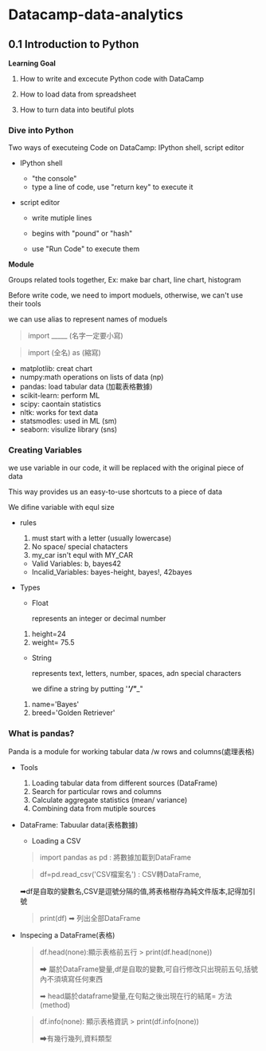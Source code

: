 # Datacamp-data-analytics

## 0.1 Introduction to Python

**Learning Goal**
1. How to write and excecute Python code with DataCamp

2. How to load data from spreadsheet

3. How to turn data into beutiful plots

### Dive into Python
Two ways of executeing Code on DataCamp: IPython shell, script editor

* IPython shell

  * "the console"
  * type a line of code, use "return key" to execute it

* script editor

  * write mutiple lines
  
  * begins with "pound" or "hash"


  * use "Run Code" to execute them
  
**Module**

Groups related tools together, Ex: make bar chart, line chart, histogram

Before write code, we need to import moduels, otherwise, we can't use their tools

we can use alias to represent names of moduels 

> import _____ (名字一定要小寫)

> import (全名) as (縮寫)

* matplotlib: creat chart
* numpy:math operations on lists of data (np)
* pandas: load tabular data (加載表格數據)
* scikit-learn: perform ML
* scipy: caontain statistics
* nltk: works for text data
* statsmodles: used in ML (sm)
* seaborn: visulize library (sns)


### Creating Variables
we use variable in our code, it will be replaced with the original piece of data

This way provides us an easy-to-use shortcuts to a piece of data

We difine variable with equl size

* rules
  
  1. must start with a letter (usually lowercase)
  2. No space/ special chatacters
  3. my_car isn't equl with MY_CAR
  * Valid Variables: b, bayes42
  * Incalid_Variables: bayes-height, bayes!, 42bayes
  
* Types

  * Float
 
    represents an integer or decimal number
   1. height=24
   2. weight= 75.5
 
  * String

    represents text, letters, number, spaces, adn special characters
    
    we difine a string by putting '___'/"____" 
   1. name='Bayes'
   2. breed='Golden Retriever'

### What is pandas?

Panda is a module for working tabular data /w rows and columns(處理表格)

* Tools

  1. Loading tabular data from different sources (DataFrame)
  2. Search for particular rows and columns
  3. Calculate aggregate statistics (mean/ variance)
  4. Combining data from mutiple sources
  
* DataFrame: Tabuular data(表格數據)

  * Loading a CSV
  
   > import pandas as pd : 將數據加載到DataFrame
   
   > df=pd.read_csv('CSV檔案名') : CSV轉DataFrame,
   > 
    ➡df是自取的變數名,CSV是逗號分隔的值,將表格樹存為純文件版本,記得加引號
   
   > print(df) ➡ 列出全部DataFrame
   
 * Inspecing a DataFrame(表格)
 
   > df.head(none):顯示表格前五行 > print(df.head(none))
   > 
   > ➡ 屬於DataFrame變量,df是自取的變數,可自行修改只出現前五句,括號內不須填寫任何東西
   > 
   > ➡ head屬於dataframe變量,在句點之後出現在行的結尾= 方法(method)

   > df.info(none): 顯示表格資訊  > print(df.info(none))
   > 
   > ➡有幾行幾列,資料類型

   
